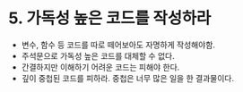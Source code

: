 # 5. 가독성 높은 코드를 작성하라

- 변수, 함수 등 코드를 따로 떼어보아도 자명하게 작성해야함.
- 주석문으로 가독성 높은 코드를 대체할 수 없다.
- 간결하지만 이해하기 어려운 코드는 피해야 한다.
- 깊이 중첩된 코드를 피하라. 중첩은 너무 많은 일을 한 결과물이다.